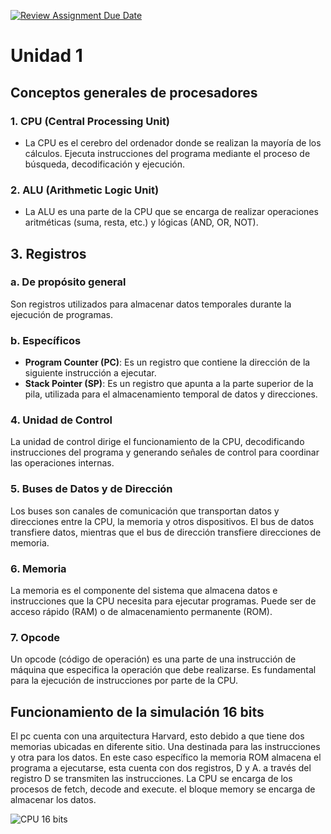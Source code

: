 [![Review Assignment Due Date](https://classroom.github.com/assets/deadline-readme-button-22041afd0340ce965d47ae6ef1cefeee28c7c493a6346c4f15d667ab976d596c.svg)](https://classroom.github.com/a/EID3BRwM)
# Unidad 1
## Conceptos generales de procesadores 


### 1. CPU (Central Processing Unit)
-  La CPU es el cerebro del ordenador donde se realizan la mayoría de los cálculos. Ejecuta instrucciones del programa mediante el proceso de búsqueda, decodificación y ejecución.

### 2. ALU (Arithmetic Logic Unit)
-  La ALU es una parte de la CPU que se encarga de realizar operaciones aritméticas (suma, resta, etc.) y lógicas (AND, OR, NOT).

## 3. Registros
### a. De propósito general
 Son registros utilizados para almacenar datos temporales durante la ejecución de programas.

### b. Específicos
  - **Program Counter (PC)**:
 Es un registro que contiene la dirección de la siguiente instrucción a ejecutar.
  - **Stack Pointer (SP)**:
 Es un registro que apunta a la parte superior de la pila, utilizada para el almacenamiento temporal de datos y direcciones.

### 4. Unidad de Control
 La unidad de control dirige el funcionamiento de la CPU, decodificando instrucciones del programa y generando señales de control para coordinar las operaciones internas.

### 5. Buses de Datos y de Dirección
 Los buses son canales de comunicación que transportan datos y direcciones entre la CPU, la memoria y otros dispositivos. El bus de datos transfiere datos, mientras que el bus de dirección transfiere direcciones de memoria.

### 6. Memoria
 La memoria es el componente del sistema que almacena datos e instrucciones que la CPU necesita para ejecutar programas. Puede ser de acceso rápido (RAM) o de almacenamiento permanente (ROM).

### 7. Opcode
 Un opcode (código de operación) es una parte de una instrucción de máquina que especifica la operación que debe realizarse. Es fundamental para la ejecución de instrucciones por parte de la CPU.

## Funcionamiento de la simulación 16 bits
El pc cuenta con una arquitectura Harvard, esto debido a que tiene dos memorias ubicadas en diferente sitio. Una destinada para las instrucciones y otra para los datos. En este caso específico la memoria ROM almacena el programa a ejecutarse, esta cuenta con dos registros, D y A. a través del registro D se transmiten las instrucciones. La CPU se encarga de los procesos de fetch, decode and execute. el bloque memory se encarga de almacenar los datos. 

![CPU 16 bits](https://www.google.com/url?sa=i&url=https%3A%2F%2Fhackaday.io%2Fproject%2F174192-simple-16-bit-computer&psig=AOvVaw1kVjXM_QaAREYIMGEThZPM&ust=1721939359297000&source=images&cd=vfe&opi=89978449&ved=0CBEQjRxqFwoTCPiXvJHCwIcDFQAAAAAdAAAAABAE)
